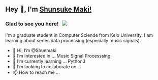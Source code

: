 ## Hey 👋, I'm [Shunsuke Maki!](https://github.com/Shunmaki/)

### Glad to see you here! &nbsp; ![](https://visitor-badge.glitch.me/badge?page_id=iampavangandhi.iampavangandhi&style=flat-square&color=0088cc)

I'm a graduate student in Computer Sciende from Keio University. I am learning about series data processing (especially music signals).

- 👋 Hi, I’m @Shunmaki
- 👀 I’m interested in ... Music Signal Processsing.
- 🌱 I’m currently learning ... Python3
- 💞️ I’m looking to collaborate on ... 
- 📫 How to reach me ...

<!---
Shunmaki/Shunmaki is a ✨ special ✨ repository because its `README.md` (this file) appears on your GitHub profile.
You can click the Preview link to take a look at your changes.
--->
